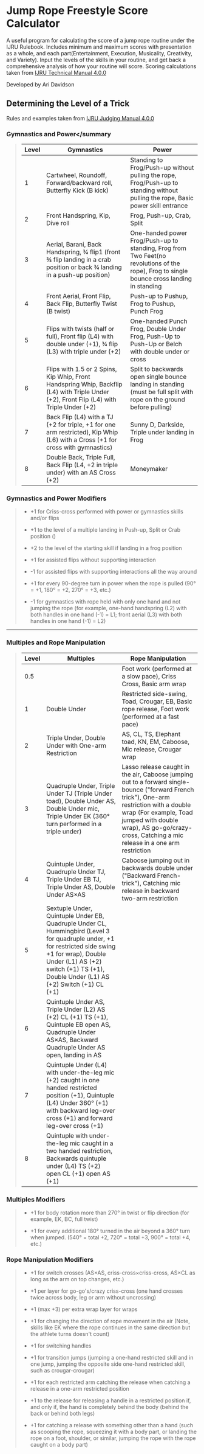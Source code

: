 # Jump Rope Freestyle Score Calculator


A useful program for calculating the score of a jump rope routine under the IJRU Rulebook. Includes minimum and maximum scores with presentation as a whole, and each part(Entertainment, Execution, Musicality, Creativity, and Variety). Input the levels of the skills in your routine, and get back a comprehensive analysis of how your routine will score. Scoring calculations taken from [IJRU Technical Manual 4.0.0](https://rules.ijru.sport/technical-manual/calculations/freestyle/single-rope)

Developed by Ari Davidson

## Determining the Level of a Trick
Rules and examples taken from [IJRU Judging Manual 4.0.0](https://rules.ijru.sport/judging-manual/freestyle/single-rope/difficulty)

### Gymnastics and Power</summary

> | Level | Gymnastics | Power |
> | ----- | -------- | -------- |
> | 1     | Cartwheel, Roundoff, Forward/backward roll, Butterfly Kick (B kick) | Standing to Frog/Push-up without pulling the rope, Frog/Push-up to standing without pulling the rope, Basic power skill entrance |
> | 2     | Front Handspring, Kip, Dive roll | Frog, Push-up, Crab, Split | 
> | 3     | Aerial, Barani, Back Handspring, ¾ flip1 (front ¾ flip landing in a crab position or back ¾ landing in a push-up position)| One-handed power Frog/Push-up to standing, Frog from Two Feet(no revolutions of the rope), Frog to single bounce cross landing in standing |
> | 4     | Front Aerial, Front Flip, Back Flip, Butterfly Twist (B twist) | Push-up to Pushup, Frog to Pushup, Punch Frog |
> | 5     | Flips with twists (half or full), Front flip (L4) with double under (+1), ¾ flip (L3) with triple under (+2) | One-handed Punch Frog, Double Under Frog, Push-Up to Push-Up or Belch with double under or cross |
> | 6     | Flips with 1.5 or 2 Spins, Kip Whip, Front Handspring Whip, Backflip (L4) with Triple Under (+2), Front Flip (L4) with Triple Under (+2) | Split to backwards open single bounce landing in standing (must be full split with rope on the ground before pulling) |
> | 7     | Back Flip (L4) with a TJ (+2 for triple, +1 for one arm restricted), Kip Whip (L6) with a Cross (+1 for cross with gymnastics) | Sunny D, Darkside, Triple under landing in Frog |
> | 8     | Double Back, Triple Full, Back Flip (L4, +2 in triple under) with an AS Cross (+2) | Moneymaker |
> 
### Gymnastics and Power Modifiers
> - +1 for Criss-cross performed with power or gymnastics skills and/or flips
> 
> - +1 to the level of a multiple landing in Push-up, Split or Crab position ()
> 
> - +2 to the level of the starting skill if landing in a frog position
> 
> - +1 for assisted flips without supporting interaction
> 
> - -1 for assisted flips with supporting interactions all the way around
> 
> - +1 for every 90-degree turn in power when the rope is pulled (90° = +1, 180° = +2, 270° = +3, etc.)
> 
> - -1 for gymnastics with rope held with only one hand and not jumping the rope (for example, one-hand handspring (L2) with both handles in one hand (-1) = L1; front aerial (L3) with both handles in one hand (-1) = L2)
>
--------------------------------------------------
### Multiples and Rope Manipulation
> | Level | Multiples | Rope Manipulation |
> | ----- | -------- | ----- |
> | 0.5   |          | Foot work (performed at a slow pace), Criss Cross, Basic arm wrap | 
> | 1     | Double Under | Restricted side-swing, Toad, Crougar, EB, Basic rope release, Foot work (performed at a fast pace) |
> | 2     | Triple Under, Double Under with One-arm Restriction | AS, CL, TS, Elephant toad, KN, EM, Caboose, Mic release, Crougar wrap |
> | 3     | Quadruple Under, Triple Under TJ (Triple Under toad), Double Under AS, Double Under mic, Triple Under EK (360° turn performed in a triple under) | Lasso release caught in the air, Caboose jumping out to a forward single-bounce ("forward French trick"), One-arm restriction with a double wrap (For example, Toad jumped with double wrap), AS go-go/crazy-cross, Catching a mic release in a one arm restriction |
> | 4     | Quintuple Under, Quadruple Under TJ, Triple Under EB TJ, Triple Under AS, Double Under AS×AS |Caboose jumping out in backwards double under ("Backward French-trick"), Catching mic release in backward two-arm restriction |
> | 5     | Sextuple Under, Quintuple Under EB, Quadruple Under CL, Hummingbird (Level 3 for quadruple under, +1 for restricted side swing +1 for wrap), Double Under (L1) AS (+2) switch (+1) TS (+1), Double Under (L1) AS (+2) Switch (+1) CL (+1) |
> | 6     | Quintuple Under AS, Triple Under (L2) AS (+2) CL (+1) TS (+1), Quintuple EB open AS, Quadruple Under AS×AS, Backward Quadruple Under AS open, landing in AS |
> | 7     | Quintuple Under (L4) with under-the-leg mic (+2) caught in one handed restricted position (+1), Quintuple (L4) Under 360° (+1) with backward leg-over cross (+1) and forward leg-over cross (+1) |
> | 8     | Quintuple with under-the-leg mic caught in a two handed restriction, Backwards quintuple under (L4) TS (+2) open CL (+1) open AS (+1) |
>
### Multiples Modifiers
> - +1 for body rotation more than 270° in twist or flip direction (for example, EK, BC, full twist)
> 
> - +1 for every additional 180° turned in the air beyond a 360° turn when jumped. (540° = total +2, 720° = total +3, 900° = total +4, etc.)
> 
### Rope Manipulation Modifiers
> - +1 for switch crosses (AS×AS, criss-cross×criss-cross, AS×CL as long as the arm on top changes, etc.)
> 
> - +1 per layer for go-go's/crazy criss-cross (one hand crosses twice across body, leg or arm without uncrossing)
> 
> - +1 (max +3) per extra wrap layer for wraps
> 
> - +1 for changing the direction of rope movement in the air (Note, skills like EK where the rope continues in the same direction but the athlete turns doesn't count)
> 
> - +1 for switching handles
> 
> - +1 for transition jumps (jumping a one-hand restricted skill and in one jump, jumping the opposite side one-hand restricted skill, such as crougar-crougar)
> 
> - +1 for each restricted arm catching the release when catching a release in a one-arm restricted position
> 
> - +1 to the release for releasing a handle in a restricted position if, and only if, the hand is completely behind the body (behind the back or behind both legs)
> 
> - +1 for catching a release with something other than a hand (such as scooping the rope, squeezing it with a body part, or landing the rope on a foot, shoulder, or similar, jumping the rope with the rope caught on a body part)

